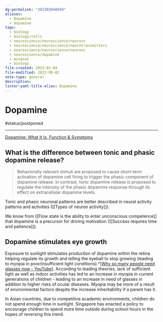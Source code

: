 ```yaml
---
dg-permalink: "202302040940"
aliases:
  - Dopamine
  - dopamine
tags:
  - biology
  - biology/cells
  - neuroscience/neuroscience/neurons
  - neuroscience/neuroscience/neurotransmitters
  - neuroscience/neuroscience/neurons
  - neuroscience/dopamine
  - mindset
  - biology
file-created: 2023-02-04
file-modified: 2023-09-02
note-type: general
description: 
linter-yaml-title-alias: Dopamine
---
```


# Dopamine

#status/postponed

---

[Dopamine: What It Is, Function & Symptoms](https://my.clevelandclinic.org/health/articles/22581-dopamine#:~:text=Dopamine%20is%20a%20type%20of%20neurotransmitter%20and%20hormone.,mental%20health%20and%20neurological%20diseases.)

## What is the difference between tonic and phasic dopamine release?

> Behaviorally relevant stimuli are proposed to cause short-term activation of dopamine cell firing to trigger the phasic component of dopamine release. In contrast, tonic dopamine release is proposed to regulate the intensity of the phasic dopamine response through its effect on extracellular dopamine levels.

Tonic and phasic neuronal patterns are better described in neural activity patterns and activities ([[Types of neuron activity]]).

We know from [[Flow state is the ability to enter unconscious competence]] that dopamine is a precursor for driving motivation ([[Success requires time and patience]]).

## Dopamine stimulates eye growth

Exposure to sunlight stimulates production of dopamine within the retina helping regulate its growth and telling the eyeball to stop growing (leading to myopia in poor/insufficient light conditions).^[[Why so many people need glasses now - YouTube](https://www.youtube.com/watch?v=LAkFtka3UFw)]. According to leading theories, lack of sufficient light as well as indoor activities has led to an increase in myopia in current generations of children - leading to an increase in need of glasses in addition to higher risks of ocular diseases. Myopia may be more of a result of environmental factors despite the increase inheritability if a parent has it.

In Asian countries, due to competitive academic environments, children do not spend enough time in sunlight. Singapore has enacted a policy to encourage children to spend more time outside during school hours in the hopes of reversing this trend.
